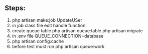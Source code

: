 ## Steps:
1. php artisan make:job UpdateUSer
2. in job class file edit handle function 
3. create queue table
    php artisan queue:table
    php artisan migrate
4. in .env file QUEUE_CONNECTION=database
5. php artisan config:cache
6. before test must run php artisan queue:work
